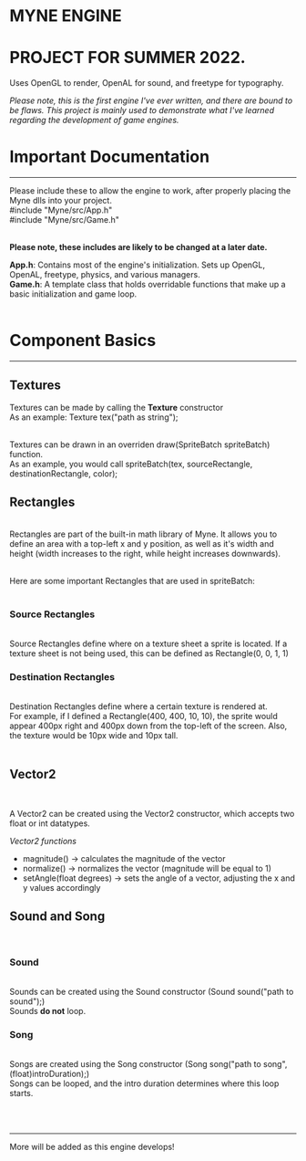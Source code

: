 # MYNE ENGINE<br>
# PROJECT FOR SUMMER 2022.<br>
Uses OpenGL to render, OpenAL for sound, and freetype for typography.<br>

<em>Please note, this is the first engine I've ever written, and there are bound to be flaws. This project is mainly used to demonstrate what I've learned regarding the development of game engines.</em><br>


# Important Documentation <br>
<hr>
Please include these to allow the engine to work, after properly placing the Myne dlls into your project.<br>
#include "Myne/src/App.h"<br>
#include "Myne/src/Game.h"<br><br>

<b>Please note, these includes are likely to be changed at a later date.</b><br>

<b>App.h</b>: Contains most of the engine's initialization. Sets up OpenGL, OpenAL, freetype, physics, and various managers.<br>
<b>Game.h</b>: A template class that holds overridable functions that make up a basic initialization and game loop.<br><br>

# Component Basics <br>
<hr>

<h2><b>Textures</b></h2>

Textures can be made by calling the <b>Texture</b> constructor <br>
As an example: Texture tex("path as string");<br><br>

Textures can be drawn in an overriden draw(SpriteBatch spriteBatch) function.<br>
As an example, you would call spriteBatch(tex, sourceRectangle, destinationRectangle, color);<br>

<h2><b>Rectangles</b></h2><br>
Rectangles are part of the built-in math library of Myne. It allows you to define an area with a top-left x and y position, as well as it's width and height (width increases to the right, while height increases downwards).<br><br>

Here are some important Rectangles that are used in spriteBatch: <br><br>

<h3>Source Rectangles</h3><br>
Source Rectangles define where on a texture sheet a sprite is located. If a texture sheet is not being used, this can be defined as Rectangle(0, 0, 1, 1)<br>

<h3>Destination Rectangles</h3><br>
Destination Rectangles define where a certain texture is rendered at.<br>For example, if I defined a Rectangle(400, 400, 10, 10), the sprite would appear 400px right and 400px down from the top-left of the screen. Also, the texture would be 10px wide and 10px tall.<br><br>
  
<h2>Vector2</h2><br>
  
A Vector2 can be created using the Vector2 constructor, which accepts two float or int datatypes.<br>
  
<em>Vector2 functions</em><br>
  
- magnitude() -> calculates the magnitude of the vector<br>
- normalize() -> normalizes the vector (magnitude will be equal to 1)<br>
- setAngle(float degrees) -> sets the angle of a vector, adjusting the x and y values accordingly<br>

<h2>Sound and Song</h2><br>

<h3>Sound</h3><br>
Sounds can be created using the Sound constructor (Sound sound("path to sound");)<br>
Sounds <b>do not</b> loop.<br>

<h3>Song</h3><br>
Songs are created using the Song constructor (Song song("path to song", (float)introDuration);)<br>
Songs can be looped, and the intro duration determines where this loop starts. <br>

<br><br><hr>

More will be added as this engine develops!

  
                                                                                                     
                                                                                                






